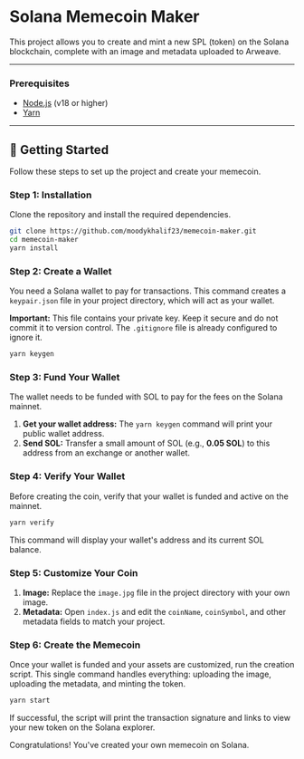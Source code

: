 # Solana Memecoin Maker

This project allows you to create and mint a new SPL (token) on the Solana blockchain, complete with an image and metadata uploaded to Arweave.

---

### Prerequisites
- [Node.js](https://nodejs.org/) (v18 or higher)
- [Yarn](https://yarnpkg.com/)

---

## 🚀 Getting Started

Follow these steps to set up the project and create your memecoin.

### Step 1: Installation

Clone the repository and install the required dependencies.

```bash
git clone https://github.com/moodykhalif23/memecoin-maker.git
cd memecoin-maker
yarn install
```

### Step 2: Create a Wallet

You need a Solana wallet to pay for transactions. This command creates a `keypair.json` file in your project directory, which will act as your wallet.

**Important:** This file contains your private key. Keep it secure and do not commit it to version control. The `.gitignore` file is already configured to ignore it.

```bash
yarn keygen
```

### Step 3: Fund Your Wallet

The wallet needs to be funded with SOL to pay for the fees on the Solana mainnet.

1.  **Get your wallet address:** The `yarn keygen` command will print your public wallet address.
2.  **Send SOL:** Transfer a small amount of SOL (e.g., **0.05 SOL**) to this address from an exchange or another wallet.

### Step 4: Verify Your Wallet

Before creating the coin, verify that your wallet is funded and active on the mainnet.

```bash
yarn verify
```

This command will display your wallet's address and its current SOL balance.

### Step 5: Customize Your Coin

1.  **Image:** Replace the `image.jpg` file in the project directory with your own image.
2.  **Metadata:** Open `index.js` and edit the `coinName`, `coinSymbol`, and other metadata fields to match your project.

### Step 6: Create the Memecoin

Once your wallet is funded and your assets are customized, run the creation script. This single command handles everything: uploading the image, uploading the metadata, and minting the token.

```bash
yarn start
```

If successful, the script will print the transaction signature and links to view your new token on the Solana explorer.

Congratulations! You've created your own memecoin on Solana.
